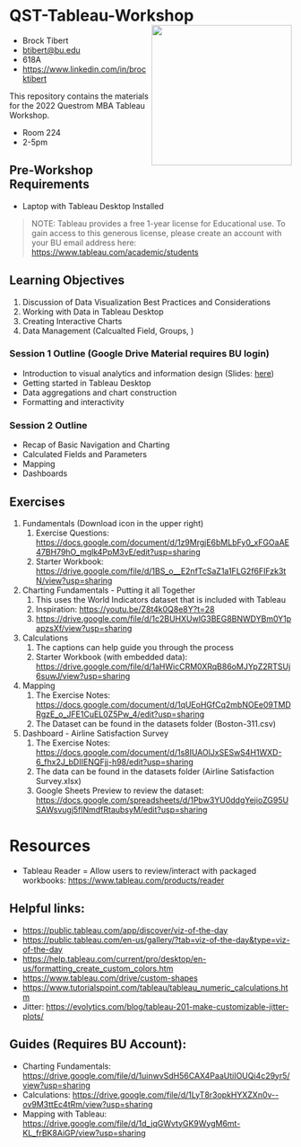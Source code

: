 # QST-Tableau-Workshop  <img src="https://tas.businesshub.london/wp-content/uploads/2021/02/tableau-integration-logo.png" width = "250" height = "250" align="right" />

- Brock Tibert    
- btibert@bu.edu    
- 618A   
- https://www.linkedin.com/in/brocktibert   

This repository contains the materials for the 2022 Questrom MBA Tableau Workshop.

- Room 224
- 2-5pm

## Pre-Workshop Requirements

- Laptop with Tableau Desktop Installed

> NOTE:  Tableau provides a free 1-year license for Educational use.  To gain access to this generous license, please create an account with your BU email address here: https://www.tableau.com/academic/students

## Learning Objectives

1.  Discussion of Data Visualization Best Practices and Considerations
2.  Working with Data in Tableau Desktop
3.  Creating Interactive Charts
4.  Data Management (Calcualted Field, Groups, )



### Session 1 Outline (Google Drive Material requires BU login)

- Introduction to visual analytics and information design (Slides: [here](https://docs.google.com/presentation/d/1y0iQrgUQ8A8h_c-Sm38U3NOzR5W5DY9SVV8JpgK5UGg/edit?usp=sharing))
- Getting started in Tableau Desktop
- Data aggregations and chart construction
- Formatting and interactivity


### Session 2 Outline

- Recap of Basic Navigation and Charting
- Calculated Fields and Parameters
- Mapping
- Dashboards


## Exercises

1.  Fundamentals (Download icon in the upper right)
    1.  Exercise Questions: https://docs.google.com/document/d/1z9MrgjE6bMLbFy0_xFGOaAE47BH79hO_mglk4PpM3vE/edit?usp=sharing
    2.  Starter Workbook: https://drive.google.com/file/d/1BS_o__E2nfTcSaZ1a1FLG2f6FIFzk3tN/view?usp=sharing
2.  Charting Fundamentals - Putting it all Together
    1.  This uses the World Indicators dataset that is included with Tableau
    2.  Inspiration:  https://youtu.be/Z8t4k0Q8e8Y?t=28
    3.  https://drive.google.com/file/d/1c2BUHXUwlG3BEG8BNWDYBm0Y1papzsXf/view?usp=sharing
3.  Calculations
    1.  The captions can help guide you through the process
    2.  Starter Workbook (with embedded data): https://drive.google.com/file/d/1aHWicCRM0XRqB86oMJYpZ2RTSUj6suwJ/view?usp=sharing
4.  Mapping
    1.  The Exercise Notes:  https://docs.google.com/document/d/1qUEoHGfCq2mbNOEe09TMDRgzE_o_JFE1CuEL0Z5Pw_4/edit?usp=sharing
    2.  The Dataset can be found in the datasets folder (Boston-311.csv)
5.  Dashboard - Airline Satisfaction Survey
    1.  The Exercise Notes:  https://docs.google.com/document/d/1s8IUAOlJxSESwS4H1WXD-6_fhx2J_bDIIENQFjj-h98/edit?usp=sharing
    2.  The data can be found in the datasets folder (Airline Satisfaction Survey.xlsx)
    3.  Google Sheets Preview to review the dataset:  https://docs.google.com/spreadsheets/d/1Pbw3YU0ddgYejioZG95USAWsvugj5flNmdfRtaubsyM/edit?usp=sharing


# Resources

- Tableau Reader = Allow users to review/interact with packaged workbooks: https://www.tableau.com/products/reader

## Helpful links:

- https://public.tableau.com/app/discover/viz-of-the-day
- https://public.tableau.com/en-us/gallery/?tab=viz-of-the-day&type=viz-of-the-day
- https://help.tableau.com/current/pro/desktop/en-us/formatting_create_custom_colors.htm
- https://www.tableau.com/drive/custom-shapes
- https://www.tutorialspoint.com/tableau/tableau_numeric_calculations.htm
- Jitter: https://evolytics.com/blog/tableau-201-make-customizable-jitter-plots/

## Guides (Requires BU Account):

- Charting Fundamentals: https://drive.google.com/file/d/1uinwvSdH56CAX4PaaUtiIOUQi4c29yr5/view?usp=sharing
- Calculations: https://drive.google.com/file/d/1LyT8r3opkHYXZXn0v--ov9M3ttEc4tRm/view?usp=sharing
- Mapping with Tableau: https://drive.google.com/file/d/1d_jqGWvtyGK9WygM6mt-KL_frBK8AiGP/view?usp=sharing
